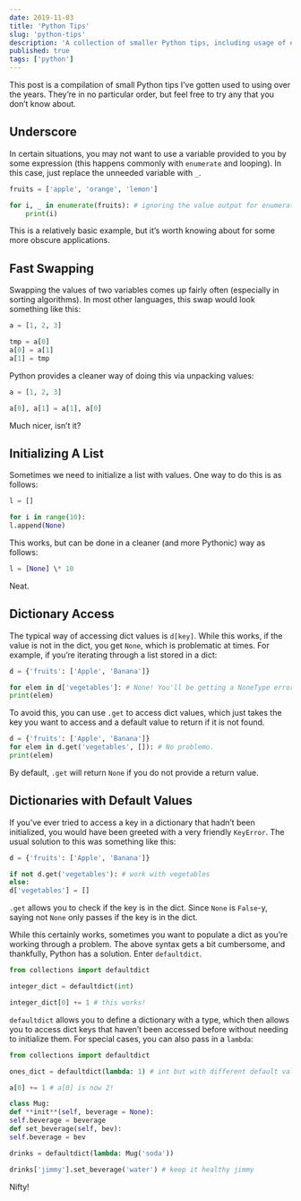 ```yaml
---
date: 2019-11-03
title: 'Python Tips'
slug: 'python-tips'
description: 'A collection of smaller Python tips, including usage of enumerate, swapping, and defaultdict'
published: true
tags: ['python']
---
```


This post is a compilation of small Python tips I’ve gotten used to using over the years. They’re in no particular order, but feel free to try any that you don’t know about.

## Underscore

In certain situations, you may not want to use a variable provided to you by some expression (this happens commonly with `enumerate` and looping). In this case, just replace the unneeded variable with `_`.

```python
fruits = ['apple', 'orange', 'lemon']

for i, _ in enumerate(fruits): # ignoring the value output for enumerate()
    print(i)
```

This is a relatively basic example, but it’s worth knowing about for some more obscure applications.

## Fast Swapping

Swapping the values of two variables comes up fairly often (especially in sorting algorithms). In most other languages, this swap would look something like this:

```python
a = [1, 2, 3]

tmp = a[0]
a[0] = a[1]
a[1] = tmp
```

Python provides a cleaner way of doing this via unpacking values:

```python
a = [1, 2, 3]

a[0], a[1] = a[1], a[0]
```

Much nicer, isn’t it?

## Initializing A List

Sometimes we need to initialize a list with values. One way to do this is as follows:

```python
l = []

for i in range(10):
l.append(None)
```

This works, but can be done in a cleaner (and more Pythonic) way as follows:

```python
l = [None] \* 10
```

Neat.

## Dictionary Access

The typical way of accessing dict values is `d[key]`. While this works, if the value is not in the dict, you get `None`, which is problematic at times. For example, if you’re iterating through a list stored in a dict:

```python
d = {'fruits': ['Apple', 'Banana']}

for elem in d['vegetables']: # None! You'll be getting a NoneType error here.
print(elem)
```

To avoid this, you can use `.get` to access dict values, which just takes the key you want to access and a default value to return if it is not found.

```python
d = {'fruits': ['Apple', 'Banana']}
for elem in d.get('vegetables', []): # No problemo.
print(elem)
```

By default, `.get` will return `None` if you do not provide a return value.

## Dictionaries with Default Values

If you’ve ever tried to access a key in a dictionary that hadn’t been initialized, you would have been greeted with a very friendly `KeyError`. The usual solution to this was something like this:

```python
d = {'fruits': ['Apple', 'Banana']}

if not d.get('vegetables'): # work with vegetables
else:
d['vegetables'] = []
```

`.get` allows you to check if the key is in the dict. Since `None` is `False`-y, saying not `None` only passes if the key is in the dict.

While this certainly works, sometimes you want to populate a dict as you’re working through a problem. The above syntax gets a bit cumbersome, and thankfully, Python has a solution. Enter `defaultdict`.

```python
from collections import defaultdict

integer_dict = defaultdict(int)

integer_dict[0] += 1 # this works!
```

`defaultdict` allows you to define a dictionary with a type, which then allows you to access dict keys that haven’t been accessed before without needing to initialize them. For special cases, you can also pass in a `lambda`:

```python
from collections import defaultdict

ones_dict = defaultdict(lambda: 1) # int but with different default value

a[0] += 1 # a[0] is now 2!

class Mug:
def **init**(self, beverage = None):
self.beverage = beverage
def set_beverage(self, bev):
self.beverage = bev

drinks = defaultdict(lambda: Mug('soda'))

drinks['jimmy'].set_beverage('water') # keep it healthy jimmy
```

Nifty!
